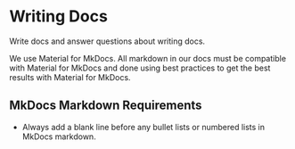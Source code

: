 # Writing Docs

Write docs and answer questions about writing docs.

We use Material for MkDocs. All markdown in our docs must be compatible with Material for MkDocs and done using best practices to get the best results with Material for MkDocs.

## MkDocs Markdown Requirements

- Always add a blank line before any bullet lists or numbered lists in MkDocs markdown.

